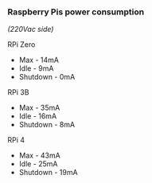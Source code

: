 ### Raspberry Pis power consumption
*(220Vac side)*

RPi Zero
- Max - 14mA
- Idle - 9mA
- Shutdown - 0mA

RPi 3B
- Max - 35mA
- Idle - 16mA
- Shutdown - 8mA

RPi 4
- Max - 43mA
- Idle - 25mA
- Shutdown - 19mA
